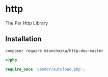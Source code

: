 # http
The Psr Http Library

## Installation

```bash
composer require dionchaika/http:dev-master
```

```php
<?php

require_once 'vendor/autoload.php';
```
